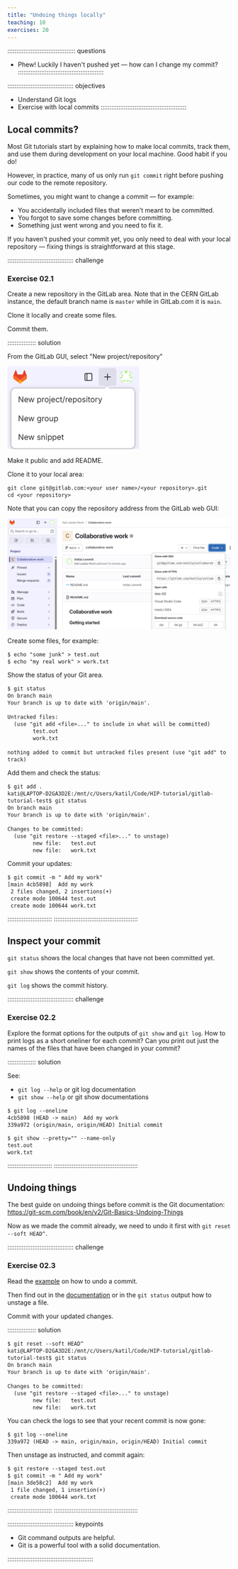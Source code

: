 ```yaml
---
title: "Undoing things locally"
teaching: 10
exercises: 20
---
```


:::::::::::::::::::::::::::::::::::::: questions

- Phew! Luckily I haven't pushed yet — how can I change my commit?
::::::::::::::::::::::::::::::::::::::::::::::::

::::::::::::::::::::::::::::::::::::: objectives

- Understand Git logs
- Exercise with local commits
::::::::::::::::::::::::::::::::::::::::::::::::

## Local commits?

Most Git tutorials start by explaining how to make local commits, track them, and use them during development on your local machine. Good habit if you do!

However, in practice, many of us only run `git commit` right before pushing our code to the remote repository.

Sometimes, you might want to change a commit — for example:
- You accidentally included files that weren’t meant to be committed.
- You forgot to save some changes before committing.
- Something just went wrong and you need to fix it.

If you haven't pushed your commit yet, you only need to deal with your local repository — fixing things is straightforward at this stage.

::::::::::::::::::::::::::::::::::::: challenge

### Exercise 02.1

Create a new repository in the GitLab area. Note that in the CERN GitLab instance, the default branch name is `master` while in GitLab.com it is `main`.

Clone it locally and create some files.

Commit them.

:::::::::::::::: solution

From the GitLab GUI, select "New project/repository"

![](fig/gitlab-new-repo.png)

Make it public and add README.

Clone it to your local area:

```
git clone git@gitlab.com:<your user name>/<your repository>.git
cd <your repository>
```

Note that you can copy the repository address from the GitLab web GUI:

![](fig/gitlab-clone.png)

Create some files, for example:

```
$ echo "some junk" > test.out
$ echo "my real work" > work.txt
```

Show the status of your Git area.

```
$ git status
On branch main
Your branch is up to date with 'origin/main'.

Untracked files:
  (use "git add <file>..." to include in what will be committed)
        test.out
        work.txt

nothing added to commit but untracked files present (use "git add" to track)
```

Add them and check the status:

```
$ git add .
kati@LAPTOP-D2GA3D2E:/mnt/c/Users/katil/Code/HIP-tutorial/gitlab-tutorial-test$ git status
On branch main
Your branch is up to date with 'origin/main'.

Changes to be committed:
  (use "git restore --staged <file>..." to unstage)
        new file:   test.out
        new file:   work.txt

```

Commit your updates:

```
$ git commit -m " Add my work"
[main 4cb5898]  Add my work
 2 files changed, 2 insertions(+)
 create mode 100644 test.out
 create mode 100644 work.txt
```

:::::::::::::::::::::::::
:::::::::::::::::::::::::::::::::::::::::::::::

## Inspect your commit

`git status` shows the local changes that have not been committed yet.

`git show` shows the contents of your commit.

`git log` shows the commit history.


::::::::::::::::::::::::::::::::::::: challenge

### Exercise 02.2

Explore the format options for the outputs of `git show` and `git log`. 
How to print logs as a short oneliner for each commit?
Can you print out just the names of the files that have been changed in your commit?

:::::::::::::::: solution

See:
- `git log --help` or git log documentation
- `git show --help` or git show documentations

```
$ git log --oneline
4cb5898 (HEAD -> main)  Add my work
339a972 (origin/main, origin/HEAD) Initial commit
```

```
$ git show --pretty="" --name-only
test.out
work.txt
```

:::::::::::::::::::::::::
:::::::::::::::::::::::::::::::::::::::::::::::

## Undoing things

The best guide on undoing things before commit is the Git documentation: https://git-scm.com/book/en/v2/Git-Basics-Undoing-Things

Now as we made the commit already, we need to undo it first with `git reset --soft HEAD^`.

::::::::::::::::::::::::::::::::::::: challenge

### Exercise 02.3

Read the [example](https://git-scm.com/docs/git-reset#Documentation/git-reset.txt-Undoacommitandredo) on how to undo a commit.

Then find out in the [documentation](https://git-scm.com/book/en/v2/Git-Basics-Undoing-Things) or in the `git status` output how to unstage a file.

Commit with your updated changes.

:::::::::::::::: solution

```
$ git reset --soft HEAD^
kati@LAPTOP-D2GA3D2E:/mnt/c/Users/katil/Code/HIP-tutorial/gitlab-tutorial-test$ git status
On branch main
Your branch is up to date with 'origin/main'.

Changes to be committed:
  (use "git restore --staged <file>..." to unstage)
        new file:   test.out
        new file:   work.txt
```

You can check the logs to see that your recent commit is now gone:

```
$ git log --oneline
339a972 (HEAD -> main, origin/main, origin/HEAD) Initial commit
```

Then unstage as instructed, and commit again:

```
$ git restore --staged test.out
$ git commit -m " Add my work"
[main 3de58c2]  Add my work
 1 file changed, 1 insertion(+)
 create mode 100644 work.txt
```

:::::::::::::::::::::::::
:::::::::::::::::::::::::::::::::::::::::::::::


::::::::::::::::::::::::::::::::::::: keypoints 

- Git command outputs are helpful.
- Git is a powerful tool with a solid documentation.

::::::::::::::::::::::::::::::::::::::::::::::::